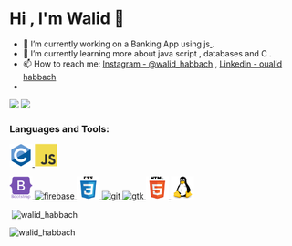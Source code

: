 <h1 align="left">Hi , I'm Walid 👋</h1>
<ul>
<li><g-emoji class="g-emoji" alias="telescope" fallback-src="https://github.githubassets.com/images/icons/emoji/unicode/1f52d.png">🔭</g-emoji> I’m currently working on a Banking App using js<a href="#" rel="nofollow"> </a>.</li>
<li><g-emoji class="g-emoji" alias="seedling" fallback-src="https://github.githubassets.com/images/icons/emoji/unicode/1f331.png">🌱</g-emoji> I’m currently learning more about java script , databases and C .</li>

<li><g-emoji class="g-emoji" alias="mailbox" fallback-src="https://github.githubassets.com/images/icons/emoji/unicode/1f4eb.png">📫</g-emoji> How to reach me: <a href="https://www.instagram.com/walid_habbach/" rel="nofollow">Instagram - @walid_habbach</a> , <a href="https://www.linkedin.com/in/oualid-habbach-0385641bb/" rel="nofollow">Linkedin - oualid habbach</a></li>
<li><g-emoji class="g-emoji" alias="smile" fallback-src="https://github.githubassets.com/images/icons/emoji/unicode/1f604.png">
</ul>
<a href="https://www.linkedin.com/in/oualid-habbach-0385641bb/" rel="nofollow"><img src="https://img.shields.io/badge/oualid-habbach-0385641bb?style=for-the-badge&logo=linkedin&logoColor=white"></a>
<a href="https://github.com/walidhabbach"><img src="https://img.shields.io/badge/walid-habbach?style=for-the-badge&logo=github&logoColor=white"></a>


<h3 align="left">Languages and Tools:</h3>
<p align="left"> <a href="https://www.cprogramming.com/" target="_blank"> <img src="https://raw.githubusercontent.com/devicons/devicon/master/icons/c/c-original.svg" alt="c" width="40" height="40"/> </a> 
  <a href="https://developer.mozilla.org/en-US/docs/Web/JavaScript" target="_blank"> 
    <img src="https://raw.githubusercontent.com/devicons/devicon/master/icons/javascript/javascript-original.svg" alt="javascript" width="40" height="40"/> </a>
  <p align="left"> <a href="https://getbootstrap.com" target="_blank"> <img src="https://raw.githubusercontent.com/devicons/devicon/master/icons/bootstrap/bootstrap-plain-wordmark.svg" alt="bootstrap" width="40" height="40"/> </a>
  <a href="https://firebase.google.com/" target="_blank"> 
  <img src="https://www.vectorlogo.zone/logos/firebase/firebase-icon.svg" alt="firebase" width="40" height="40"/> </a> 
  <a href="https://www.w3schools.com/css/" target="_blank"> <img src="https://raw.githubusercontent.com/devicons/devicon/master/icons/css3/css3-original-wordmark.svg" alt="css3" width="40" height="40"/> </a>
  <a href="https://git-scm.com/" target="_blank">
  <img src="https://www.vectorlogo.zone/logos/git-scm/git-scm-icon.svg" alt="git" width="40" height="40"/> </a> <a href="https://www.gtk.org/" target="_blank">
  <img src="https://upload.wikimedia.org/wikipedia/commons/7/71/GTK_logo.svg" alt="gtk" width="40" height="40"/> </a>
  </a> 
   
  
  <a href="https://www.w3.org/html/" target="_blank">
  <img src="https://raw.githubusercontent.com/devicons/devicon/master/icons/html5/html5-original-wordmark.svg" alt="html5" width="40" height="40"/> 
  <a href="https://www.linux.org/" target="_blank"> <img src="https://raw.githubusercontent.com/devicons/devicon/master/icons/linux/linux-original.svg" alt="linux" width="40" height="40"/> </a> 
</p>
<p>&nbsp;<img align="center" src="https://github-readme-stats.vercel.app/api?username=walidhabbach&show_icons=true&locale=en" alt="walid_habbach" /></p>
<p><img align="left" src="https://github-readme-stats.vercel.app/api/top-langs?username=walidhabbach&show_icons=true&locale=en&layout=compact" alt="walid_habbach" /></p>

</article>
  </div>
</div>












<!-- <h1 align="left">Hi 👋, I'm Walid</h1>
<h3 align="center">I am a computer science student passionate about programming</h3>

<p align="left"> <img src="https://komarev.com/ghpvc/?username=walidhabbach&label=Profile%20views&color=0e75b6&style=flat" alt="walidhabbach" /> </p>

<p align="left"> <a href="https://github.com/ryo-ma/github-profile-trophy"><img src="https://github-profile-trophy.vercel.app/?username=walidhabbach" alt="walidhabbach" /></a> </p>

- 🔭 I’m currently working on **A Banking APP**

<h3 align="left">Connect with me:</h3>
<p align="left">
<a href="https://linkedin.com/in/oualid habbach" target="blank"><img align="center" src="https://raw.githubusercontent.com/rahuldkjain/github-profile-readme-generator/master/src/images/icons/Social/linked-in-alt.svg" alt="oualid habbach" height="30" width="40" /></a>
<a href="https://instagram.com/walid_habbach" target="blank"><img align="center" src="https://raw.githubusercontent.com/rahuldkjain/github-profile-readme-generator/master/src/images/icons/Social/instagram.svg" alt="walid_habbach" height="30" width="40" /></a>
</p>

<h3 align="left">Languages and Tools:</h3>


<p><img align="center" src="https://github-readme-streak-stats.herokuapp.com/?user=walidhabbach&" alt="walidhabbach" /></p>
<p>&nbsp;<img align="center" src="https://github-readme-stats.vercel.app/api?username=walidhabbach&show_icons=true&locale=en" alt="walidhabbach" /></p>
<p><img align="left" src="https://github-readme-stats.vercel.app/api/top-langs?username=walidhabbach&show_icons=true&locale=en&layout=compact" alt="walidhabbach" /></p>


 -->
